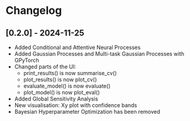 # Changelog

## [0.2.0] - 2024-11-25

- Added Conditional and Attentive Neural Processes
- Added Gaussian Processes and Multi-task Gaussian Processes with GPyTorch
- Changed parts of the UI:
  - print_results() is now summarise_cv()
  - plot_results() is now plot_cv()
  - evaluate_model() is now evaluate()
  - plot_model() is now plot_eval()
- Added Global Sensitivity Analysis
- New visualisation: Xy plot with confidence bands
- Bayesian Hyperparameter Optimization has been removed